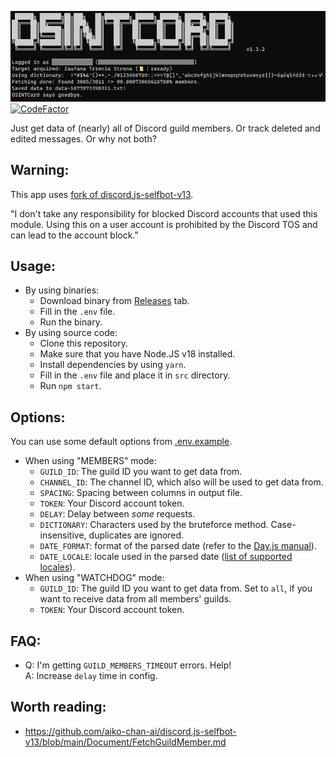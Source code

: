 ![Logo.png](img.png)
[![CodeFactor](https://www.codefactor.io/repository/github/mrboombastic/osintcord/badge)](https://www.codefactor.io/repository/github/mrboombastic/osintcord)

Just get data of (nearly) all of Discord guild members. Or track deleted and edited messages. Or why not both?

## Warning:

This app uses [fork of discord.js-selfbot-v13](https://github.com/MrBoombastic/discord.js-selfbot-v13/tree/old-deps).

"I don't take any responsibility for blocked Discord accounts that used this module.
Using this on a user account is prohibited by the Discord TOS and can lead to the account block."

## Usage:

- By using binaries:
  - Download binary from [Releases](https://github.com/MrBoombastic/OSINTCord/releases) tab.
  - Fill in the `.env` file.
  - Run the binary.
- By using source code:
  - Clone this repository.
  - Make sure that you have Node.JS v18 installed.
  - Install dependencies by using `yarn`.
  - Fill in the `.env` file and place it in `src` directory.
  - Run `npm start`.

## Options:

You can use some default options from [.env.example](.env.example).

- When using "MEMBERS" mode:
  - `GUILD_ID`: The guild ID you want to get data from.
  - `CHANNEL_ID`: The channel ID, which also will be used to get data from.
  - `SPACING`: Spacing between columns in output file.
  - `TOKEN`: Your Discord account token.
  - `DELAY`: Delay between *some* requests.
  - `DICTIONARY`: Characters used by the bruteforce method. Case-insensitive, duplicates are ignored.
  - `DATE_FORMAT`: format of the parsed date (refer to
    the [Day.js manual](https://day.js.org/docs/en/display/format)).
  - `DATE_LOCALE`: locale used in the parsed
    date ([list of supported locales](https://github.com/iamkun/dayjs/tree/dev/src/locale)).
- When using "WATCHDOG" mode:
  - `GUILD_ID`: The guild ID you want to get data from. Set to `all`, if you want to receive data from all members'
    guilds.
  - `TOKEN`: Your Discord account token.

## FAQ:

- Q: I'm getting `GUILD_MEMBERS_TIMEOUT` errors. Help!<br>A: Increase `delay` time in config.

## Worth reading:

- https://github.com/aiko-chan-ai/discord.js-selfbot-v13/blob/main/Document/FetchGuildMember.md
